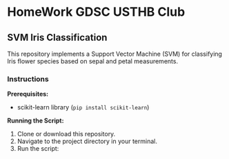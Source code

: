 # HomeWork GDSC USTHB Club

## SVM Iris Classification

This repository implements a Support Vector Machine (SVM) for classifying Iris flower species based on sepal and petal measurements.

### Instructions

**Prerequisites:**

* scikit-learn library (`pip install scikit-learn`)

**Running the Script:**

1. Clone or download this repository.
2. Navigate to the project directory in your terminal.
3. Run the script: